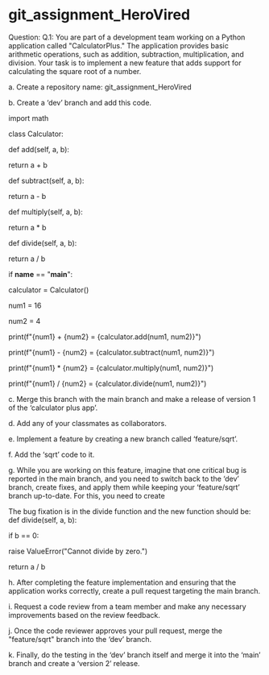 # git_assignment_HeroVired
Question:
Q.1: You are part of a development team working on a Python application called "CalculatorPlus." The application provides basic arithmetic operations, such as addition, subtraction, multiplication, and division. Your task is to implement a new feature that adds support for calculating the square root of a number.

a. Create a repository name: git_assignment_HeroVired

<!-- steps:  Go to GitHub and log in.
        Click on the "+" icon in the top right corner of the page and select "New repository".
        Enter "git_assignment_HeroVired" in the "Repository name" field.
        Choose the visibility as private.
        Initialize this repository with a README.
        Click on "Create repository". -->

b. Create a ‘dev’ branch and add this code.

import math

class Calculator:

def add(self, a, b):

return a + b

def subtract(self, a, b):

return a - b

def multiply(self, a, b):

return a * b

def divide(self, a, b):

return a / b

<!-- # TODO: Implement the following function to calculate the square root of a number.

# def square_root(self, x):

# return math.sqrt(x)

# You need to uncomment the above function and complete its implementation to add the square root feature. -->

if __name__ == "__main__":

calculator = Calculator()

num1 = 16

num2 = 4

print(f"{num1} + {num2} = {calculator.add(num1, num2)}")

print(f"{num1} - {num2} = {calculator.subtract(num1, num2)}") 

print(f"{num1} * {num2} = {calculator.multiply(num1, num2)}")

print(f"{num1} / {num2} = {calculator.divide(num1, num2)}")

<!-- # TODO: Uncomment and test the square root feature.

# num3 = 25

# print(f"The square root of {num3} = {calculator.square_root(num3)}") -->

<!-- steps:
    Clone the repository:
        git clone https://github.com/Sukhilnair/git_assignment_HeroVired.git
        cd git_assignment_HeroVired
    Create a new branch named dev and switch to it:
        git checkout -b dev
    Create a file calculator.py and update calculator.py with the code provided.
    Add and commit the changes:
        git add calculator.py
        git commit -m "Added code for doing basic calucation of two numbers (16 and 4)" -->

c. Merge this branch with the main branch and make a release of version 1 of the ‘calculator plus app’.

<!-- steps:
    Switch to the main branch:
        git checkout main
    Merge dev branch into main branch:
        git merge dev
    Tag version 1 release:
        git tag -a v1.0 -m "Version 1.0 release"
    Push changes and tags to GitHub:
        git push origin main --tags -->

d. Add any of your classmates as collaborators.

<!-- steps:
    Go to repository settings on GitHub.
    Click on "Manage access".
    Click on "Invite a collaborator" and add your collaborator. -->

e. Implement a feature by creating a new branch called ‘feature/sqrt’. 

<!-- steps:
    Create a new branch named feature/sqrt and switch to it:
        git checkout -b feature/sqrt -->

f. Add the ‘sqrt’ code to it.

<!-- steps:
    Update calculator.py with the sqrt feature. Uncomment the code which were added in the previos step.
    Add and commit the changes:
        git add calculator.py
        git commit -m "Implemented square root feature in calculator" -->

g. While you are working on this feature, imagine that one critical bug is reported in the main branch, and you need to switch back to the ‘dev’ branch, create fixes, and apply them while keeping your ‘feature/sqrt’ branch up-to-date. For this, you need to create

The bug fixation is in the divide function and the new function should be: def divide(self, a, b):

if b == 0:

raise ValueError("Cannot divide by zero.")

return a / b

<!-- steps:
    Switch back to the dev branch:
        git checkout dev
    Update the divide function with the provided fix.
    Add and commit the changes:
        git add calculator.py
        git commit -m "Fixed divide function bug"
    Merge the changes into the feature/sqrt branch:
        git checkout feature/sqrt
        git merge dev -->

h. After completing the feature implementation and ensuring that the application works correctly, create a pull request targeting the main branch.

<!-- steps:
    Push the feature/sqrt branch to GitHub:
        git push origin feature/sqrt
    Create a pull request on GitHub:
        Title: Implement Square Root Feature
        Description: Added square root feature to the Calculator class.
        Target branch: main -->


i. Request a code review from a team member and make any necessary improvements based on the review feedback.

j. Once the code reviewer approves your pull request, merge the "feature/sqrt" branch into the ‘dev’ branch.

k. Finally, do the testing in the ‘dev’ branch itself and merge it into the ‘main’ branch and create a ‘version 2’ release.

<!-- steps:
    Switch to the dev branch:
        git checkout dev
    Test the changes:
        python3 calculator.py
    Switch to the main branch:
        git checkout main
    Merge the dev branch into the main branch:
        git merge dev
    Tag version 2 release:
        git tag -a v2.0 -m "Version 2.0 release"
    Push changes and tags to GitHub:
        git push origin main --tags -->

